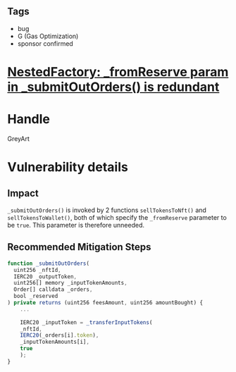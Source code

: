 ## Tags

- bug
- G (Gas Optimization)
- sponsor confirmed

# [NestedFactory: _fromReserve param in _submitOutOrders() is redundant](https://github.com/code-423n4/2021-11-nested-findings/issues/128) 

# Handle

GreyArt


# Vulnerability details

## Impact

`_submitOutOrders()` is invoked by 2 functions `sellTokensToNft()` and `sellTokensToWallet()`, both of which specify the `_fromReserve` parameter to be `true`. This parameter is therefore unneeded.

## Recommended Mitigation Steps

```jsx
function _submitOutOrders(
  uint256 _nftId,
  IERC20 _outputToken,
  uint256[] memory _inputTokenAmounts,
  Order[] calldata _orders,
  bool _reserved
) private returns (uint256 feesAmount, uint256 amountBought) {
	...
	
	IERC20 _inputToken = _transferInputTokens(
    _nftId,
    IERC20(_orders[i].token),
    _inputTokenAmounts[i],
    true
	);
}
```


